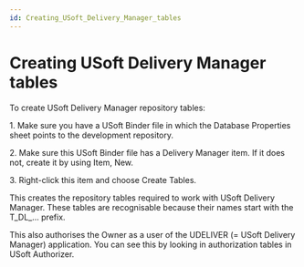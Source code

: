 ```yaml
---
id: Creating_USoft_Delivery_Manager_tables
---
```


# Creating USoft Delivery Manager tables

To create USoft Delivery Manager repository tables:

1. Make sure you have a USoft Binder file in which the Database Properties sheet points to the development repository.

2. Make sure this USoft Binder file has a Delivery Manager item. If it does not, create it by using Item, New.

3. Right-click this item and choose Create Tables.

This creates the repository tables required to work with USoft Delivery Manager. These tables are recognisable because their names start with the T_DL_... prefix.

This also authorises the Owner as a user of the UDELIVER (= USoft Delivery Manager) application. You can see this by looking in authorization tables in USoft Authorizer.